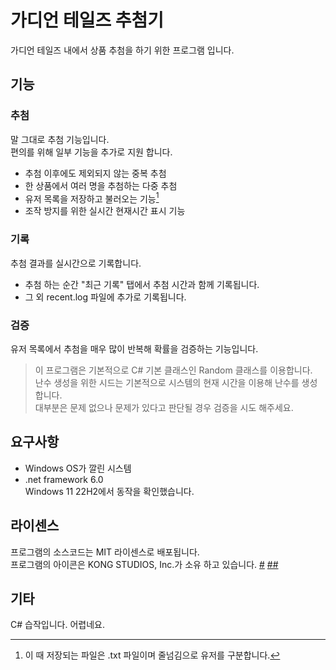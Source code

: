 # 가디언 테일즈 추첨기

가디언 테일즈 내에서 상품 추첨을 하기 위한 프로그램 입니다.

## 기능
### 추첨
말 그대로 추첨 기능입니다.<br>
편의를 위해 일부 기능을 추가로 지원 합니다.<br>

* 추첨 이후에도 제외되지 않는 중복 추첨
* 한 상품에서 여러 명을 추첨하는 다중 추첨
* 유저 목록을 저장하고 불러오는 기능[^1]
* 조작 방지를 위한 실시간 현재시간 표시 기능

### 기록
추첨 결과를 실시간으로 기록합니다.

* 추첨 하는 순간 "최근 기록" 탭에서 추첨 시간과 함께 기록됩니다.
* 그 외 recent.log 파일에 추가로 기록됩니다.

### 검증
유저 목록에서 추첨을 매우 많이 반복해 확률을 검증하는 기능입니다.<br>
> 이 프로그램은 기본적으로 C# 기본 클래스인 Random 클래스를 이용합니다.<br>
> 난수 생성을 위한 시드는 기본적으로 시스템의 현재 시간을 이용해 난수를 생성합니다.<br>
> 대부분은 문제 없으나 문제가 있다고 판단될 경우 검증을 시도 해주세요.

## 요구사항
* Windows OS가 깔린 시스템
* .net framework 6.0 <br>
Windows 11 22H2에서 동작을 확인했습니다.

## 라이센스
프로그램의 소스코드는 MIT 라이센스로 배포됩니다.<br>
프로그램의 아이콘은 KONG STUDIOS, Inc.가 소유 하고 있습니다. [#](https://cafe.daum.net/GuardianTales/ARyY/695) [##](https://drive.google.com/drive/folders/1uVv14F9PyBq1MuznpFR3Bf8gfG-jE9dZ)

## 기타
C# 습작입니다. 어렵네요.


[^1]: 이 때 저장되는 파일은 .txt 파일이며 줄넘김으로 유저를 구분합니다.
